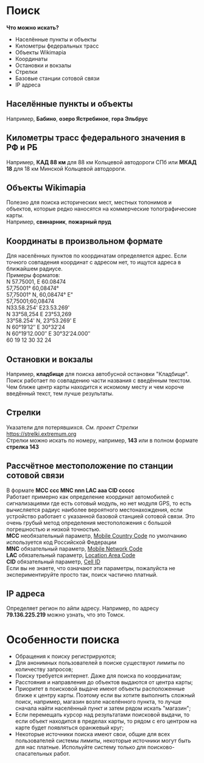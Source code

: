 # Поиск
**Что можно искать?**  
- Населённые пункты и объекты
- Километры федеральных трасс 
- Объекты Wikimapia
- Координаты 
- Остановки и вокзалы  
- Стрелки
- Базовые станции сотовой связи
- IP адреса

## Населённые пункты и объекты
Например, **Бабино**, **озеро Ястребиное**, **гора Эльбрус**

## Километры трасс федерального значения в РФ и РБ
Например, **КАД 88 км** для 88 км Кольцевой автодороги СПб или **МКАД 18** для 18 км Минской Кольцевой автодороги.

## Объекты Wikimapia
Полезно для поиска исторических мест, местных топонимов и объектов, которые редко наносятся на коммерческие топографические карты.  
Например, **свинарник**, **пожарный пруд**

## Координаты в произвольном формате
Для населённых пунктов по координатам определяется адрес. Если точного совпадения координат с адресом нет, то ищутся адреса в ближайшем радиусе.   
Примеры форматов:  
N 57.75001, E 60.08474  
57,75001° 60,08474°  
57,75001° N, 60,08474° E"  
57,75001;60,08474  
N33.58.254' E23.53.269'  
N 33°58,254 E 23°53,269  
33°58.254' N, 23°53.269' E  
N 60°19′12″ E 30°32′24  
N 60°19′12.000″ E 30°32′24.000″  
60 19 12 30 32 24  

## Остановки и вокзалы
Например, **кладбище** для поиска автобусной остановки "Кладбище". Поиск работает по совпадению части названия с введённым текстом. Чем ближе центр карты находится к искомому месту и чем короче введённый текст, тем лучше результаты.

## Стрелки  
Указатели для потерявшихся. _См. проект Стрелки_ https://strelki.extremum.org  
Стрелки можно искать по номеру, например, **143** или в полном формате **стрелка 143**

## Рассчётное местоположение по станции сотовой связи 
В формате **MCC ccc MNC nnn LAC aaa CID ccccc**  
Работает примерно как определение координат автомобилей с сигнализациями где есть сотовый модуль, но нет модуля GPS, то есть вычисляется радиус наиболее вероятного местонахождения, если устройство работает с указанной базовой станцией сотовой связи. Это очень грубый метод определения местоположения с большой погрешностью и низкой точностью.     
**MCC** необязательный параметр, [Mobile Country Code](https://ru.wikipedia.org/wiki/Mobile_Country_Code) по умолчанию используется код Российской Федерации  
**MNC** обязательный параметр, [Mobile Network Code](https://ru.wikipedia.org/wiki/MNC)  
**LAC** обязательный параметр, [Location Area Code](https://ru.wikipedia.org/wiki/LAI)  
**CID** обязательный параметр, [Cell ID](https://en.wikipedia.org/wiki/GSM_Cell_ID)  
Если вы не знаете, что означают эти параметры, пожалуйста не экспериментируйте просто так, поиск частично платный. 
## IP адреса
Определяет регион по айпи адресу. Например, по адресу **79.136.225.219** можно узнать, что это Томск.
# Особенности поиска
- Обращения к поиску регистрируются;
- Для анонимных пользователей в поиске существуют лимиты по количеству запросов;
- Поиску требуется интернет. Даже для поиска по координатам;
- Расстояния и направления до объектов выдаются от центра карты;
- Приоритет в поисковой выдаче имеют объекты расположенные ближе к центру карты. Поэтому если вы хотите выполнить сложный поиск, например, магазин возле населённого пункта, то лучше сначала найти населённый пункт и затем рядом искать "магазин";
- Если перемещать курсор над результатами поисковой выдачи, то если объект находится в пределах карты, то рядом с его центром на карте будет появляться оранжевый круг;
- Некоторые источники поиска имеют свои, общие для всех пользователей системы лимиты, некоторые источники могут быть для нас платные. Испольуйте систему только для поисково-спасательных работ.